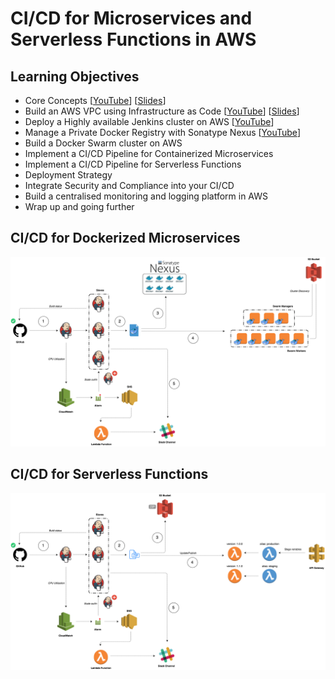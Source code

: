 # CI/CD for Microservices and Serverless Functions in AWS

## Learning Objectives

* Core Concepts [[YouTube](https://www.youtube.com/watch?v=eAvxtPQVtDA)] [[Slides](https://fr.slideshare.net/medfreaky/cicd-for-microservices-and-serverless-functions-in-aws-core-concepts)]
* Build an AWS VPC using Infrastructure as Code [[YouTube](https://www.youtube.com/watch?v=1tD5moDGKHM)] [[Slides](https://fr.slideshare.net/medfreaky/cicd-for-microservices-and-serverless-functions-in-aws-build-an-aws-vpc-using-infrastructure-as-code)]
* Deploy a Highly available Jenkins cluster on AWS [[YouTube](https://www.youtube.com/watch?v=XCyiYoOZayI)]
* Manage a Private Docker Registry with Sonatype Nexus [[YouTube](https://www.youtube.com/watch?v=YqswOqE-kD4)]
* Build a Docker Swarm cluster on AWS
* Implement a CI/CD Pipeline for Containerized Microservices
* Implement a CI/CD Pipeline for Serverless Functions
* Deployment Strategy
* Integrate Security and Compliance into your CI/CD 
* Build a centralised monitoring and logging platform in AWS
* Wrap up and going further


## CI/CD for Dockerized Microservices

<p align="center">
    <img src="microservices.png">
</p>

## CI/CD for Serverless Functions

<p align="center">
    <img src="functions.png">
</p>

